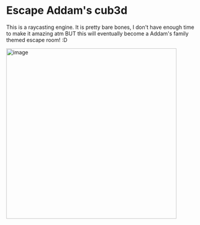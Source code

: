 # Escape Addam's cub3d
This is a raycasting engine. It is pretty bare bones, I don't have enough time to make it amazing atm
BUT this will eventually become a Addam's family themed escape room! :D

<img width="453" alt="image" src="https://user-images.githubusercontent.com/89840461/219872146-6875f28c-744c-4cd1-9c76-d275abee1861.png">
